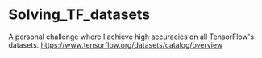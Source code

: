 # Solving_TF_datasets
A personal challenge where I achieve high accuracies on all TensorFlow's datasets. https://www.tensorflow.org/datasets/catalog/overview
